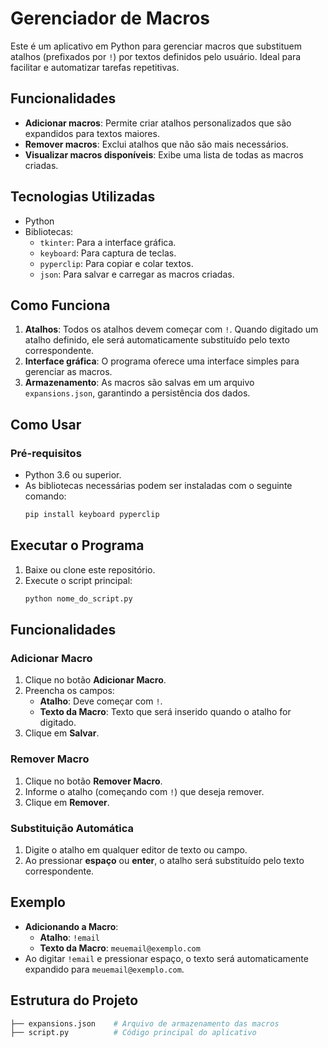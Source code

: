 # Gerenciador de Macros

Este é um aplicativo em Python para gerenciar macros que substituem atalhos (prefixados por `!`) por textos definidos pelo usuário. Ideal para facilitar e automatizar tarefas repetitivas.

## Funcionalidades

- **Adicionar macros**: Permite criar atalhos personalizados que são expandidos para textos maiores.
- **Remover macros**: Exclui atalhos que não são mais necessários.
- **Visualizar macros disponíveis**: Exibe uma lista de todas as macros criadas.

## Tecnologias Utilizadas

- Python
- Bibliotecas:
  - `tkinter`: Para a interface gráfica.
  - `keyboard`: Para captura de teclas.
  - `pyperclip`: Para copiar e colar textos.
  - `json`: Para salvar e carregar as macros criadas.

## Como Funciona

1. **Atalhos**: Todos os atalhos devem começar com `!`. Quando digitado um atalho definido, ele será automaticamente substituído pelo texto correspondente.
2. **Interface gráfica**: O programa oferece uma interface simples para gerenciar as macros.
3. **Armazenamento**: As macros são salvas em um arquivo `expansions.json`, garantindo a persistência dos dados.

## Como Usar

### Pré-requisitos

- Python 3.6 ou superior.
- As bibliotecas necessárias podem ser instaladas com o seguinte comando:
  ```bash
  pip install keyboard pyperclip
## Executar o Programa

1. Baixe ou clone este repositório.
2. Execute o script principal:
   ```bash
   python nome_do_script.py

## Funcionalidades

### Adicionar Macro

1. Clique no botão **Adicionar Macro**.
2. Preencha os campos:
   - **Atalho**: Deve começar com `!`.
   - **Texto da Macro**: Texto que será inserido quando o atalho for digitado.
3. Clique em **Salvar**.

### Remover Macro

1. Clique no botão **Remover Macro**.
2. Informe o atalho (começando com `!`) que deseja remover.
3. Clique em **Remover**.

### Substituição Automática

1. Digite o atalho em qualquer editor de texto ou campo.
2. Ao pressionar **espaço** ou **enter**, o atalho será substituído pelo texto correspondente.

## Exemplo

- **Adicionando a Macro**:
  - **Atalho**: `!email`
  - **Texto da Macro**: `meuemail@exemplo.com`
- Ao digitar `!email` e pressionar espaço, o texto será automaticamente expandido para `meuemail@exemplo.com`.

## Estrutura do Projeto

```bash
├── expansions.json    # Arquivo de armazenamento das macros
├── script.py          # Código principal do aplicativo

